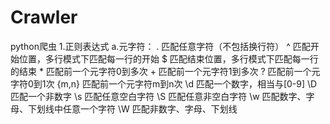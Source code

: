 # Crawler
python爬虫
1.正则表达式
  a.元字符：
    .  匹配任意字符（不包括换行符）
    ^  匹配开始位置，多行模式下匹配每一行的开始
    $  匹配结束位置，多行模式下匹配每一行的结束
    *  匹配前一个元字符0到多次
    +  匹配前一个元字符1到多次
    ?  匹配前一个元字符0到1次
    {m,n}  匹配前一个元字符m到n次
    \d 匹配一个数字，相当与[0-9]
    \D 匹配一个非数字
    \s 匹配任意空白字符
    \S 匹配任意非空白字符
    \w 匹配数字、字母、下划线中任意一个字符
    \W 匹配非数字、字母、下划线
